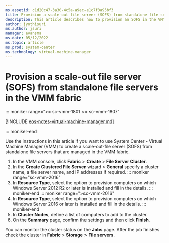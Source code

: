 ```yaml
---
ms.assetid: c1d20c47-3a30-4c5a-a9ec-e1c7f3a95bf3
title: Provision a scale-out file server (SOFS) from standalone file servers in the VMM fabric
description: This article describes how to provision an SOFS in the VMM fabric
author: jyothisuri
ms.author: jsuri
manager: evansma
ms.date: 05/12/2022
ms.topic: article
ms.prod: system-center
ms.technology: virtual-machine-manager
---
```


# Provision a scale-out file server (SOFS) from standalone file servers in the VMM fabric

::: moniker range=">= sc-vmm-1801 <= sc-vmm-1807"

[!INCLUDE [eos-notes-virtual-machine-manager.md](../includes/eos-notes-virtual-machine-manager.md)]

::: moniker-end

Use the instructions in this article if you want to use System Center - Virtual Machine Manager (VMM) to create a scale-out-file server (SOFS) from standalone file servers that are managed in the VMM fabric.


1.  In the VMM console, click **Fabric** > **Create** > **File Server Cluster**.
2.  In the **Create Clustered File Server** wizard > **General** specify a cluster name, a file server name, and IP addresses if required.
::: moniker range="sc-vmm-2016"
3. In **Resource Type**, select the option to provision computers on which Windows Server 2012 R2 or later is installed and fill in the details.
::: moniker-end
::: moniker range=">sc-vmm-2016"
3. In **Resource Type**, select the option to provision computers on which Windows Server 2016 or later is installed and fill in the details.
::: moniker-end
4.  In **Cluster Nodes**, define a list of computers to add to the cluster.
5.  On the **Summary** page, confirm the settings and then click **Finish**.

You can monitor the cluster status on the **Jobs** page. After the job finishes check the cluster in **Fabric** > **Storage** > **File servers**.
